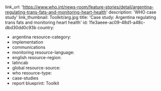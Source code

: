 link_url: 'https://www.who.int/news-room/feature-stories/detail/argentina-regulating-trans-fats-and-monitoring-heart-health'
description: 'WHO case study'
link_thumbnail: Toolkit/arg.jpg
title: 'Case study: Argentina regulating trans fats and monitoring heart health'
id: 11e3aeee-ac09-48d1-a48c-dbd30dd0c93b
country:
  - argentina
resource-category:
  - implementation
  - communications
  - monitoring
resource-language:
  - english
resource-region:
  - latincab
  - global
resource-source:
  - who
resource-type:
  - case-studies
  - report
blueprint: Toolkit
